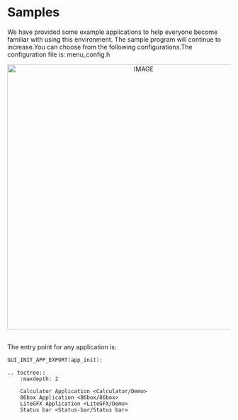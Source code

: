 # Samples

We have provided some example applications to help everyone become familiar with using this environment. The sample program will continue to increase.You can choose from the following configurations.The configuration file is: menu_config.h

<div style="text-align: center"><img width="600" src="https://foruda.gitee.com/images/1718765392647198639/ac4aa231_13408154.png" alt="IMAGE"></div><br/>

The entry point for any application is:

```c
GUI_INIT_APP_EXPORT(app_init);
```


```eval_rst
.. toctree::
    :maxdepth: 2

    Calculator Application <Calculator/Demo>
    86box Application <86box/86box>
    LiteGFX Application <LiteGFX/Demo>
    Status bar <Status-bar/Status bar>
```
